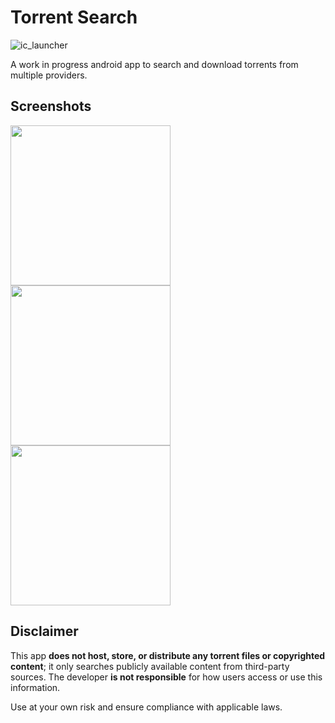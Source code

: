 # Torrent Search

![ic_launcher](https://github.com/user-attachments/assets/3f21b032-0c22-45dd-bc42-60bb5b798c5c)

A work in progress android app to search and download torrents from multiple providers.

## Screenshots

<img width="256" src="https://github.com/user-attachments/assets/4e88f62d-4660-4c41-937d-1b034a878281">
<img width="256" src="https://github.com/user-attachments/assets/d58e82a4-f9ef-438f-b5c8-b60d711e09ea">
<img width="256" src="https://github.com/user-attachments/assets/45f29e96-839e-4f61-908a-e985173a01e2">

## Disclaimer  
 
This app **does not host, store, or distribute any torrent files or copyrighted content**; it only searches publicly available content from third-party sources.
The developer **is not responsible** for how users access or use this information.

Use at your own risk and ensure compliance with applicable laws.
